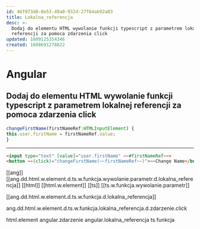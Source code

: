 ```yaml
---
id: 46f073d8-8e53-49a0-932d-27f64ab92a03
title: Lokalna_referencja
desc: >-
  Dodaj do elementu HTML wywolanie funkcji typescript z parametrem lokalnej
  referencji za pomoca zdarzenia click
updated: 1609125354346
created: 1608691278822
---
```


# Angular

## Dodaj do elementu HTML wywolanie funkcji typescript z parametrem lokalnej referencji za pomoca zdarzenia click

```ts
changeFirstName(firstNameRef:HTMLInputElement) {
this.user.firstName = firstNameRef.value;
}
```
* * *
```html
<input type="text" [value]="user.firstName" ~~#firstNameRef~~>
<button ~~(click)="changeFirstName(~~firstNameRef~~)">~~Change Name</button>
```
[[ang]] [[ang.dd.html.w.element.d.ts.w.funkcja.wywolanie.parametr.d.lokalna_referencja]] 
[[html]] [[html.w.element]]
[[ts]] [[ts.w.funkcja.wywolanie.parametr]]

[[ang.dd.html.w.element.d.ts.w.funkcja.d.lokalna_referencja]]

ang.dd.html.w.element.d.ts.w.funkcja.lokalna_referencja.d.zdarzenie.click

html.element
angular.zdarzenie
angular.lokalna_referencja
ts.funkcja



